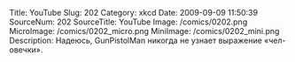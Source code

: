 Title: YouTube 
Slug: 202 
Category: xkcd 
Date: 2009-09-09 11:50:39 
SourceNum: 202 
SourceTitle: YouTube 
Image: /comics/0202.png 
MicroImage: /comics/0202_micro.png 
MiniImage: /comics/0202_mini.png 
Description: Надеюсь, GunPistolMan никогда не узнает выражение «чел-овечки». 

